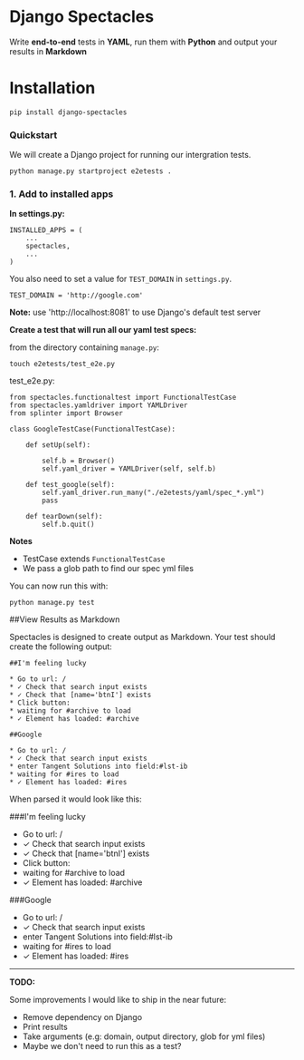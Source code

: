 # Django Spectacles

Write **end-to-end** tests in **YAML**, run them with **Python** and output your results in **Markdown**

# Installation

    pip install django-spectacles

### Quickstart

We will create a Django project for running our intergration tests. 

	python manage.py startproject e2etests .

### 1. Add to installed apps

**In settings.py:**

    INSTALLED_APPS = (
        ...
        spectacles,
        ...
    )
    
You also need to set a value for `TEST_DOMAIN` in `settings.py`. 

	TEST_DOMAIN = 'http://google.com'

**Note:** use 'http://localhost:8081' to use Django's default test server
	



**Create a test that will run all our yaml test specs:**

from the directory containing `manage.py`: 

	touch e2etests/test_e2e.py
	
test_e2e.py:

```
from spectacles.functionaltest import FunctionalTestCase
from spectacles.yamldriver import YAMLDriver
from splinter import Browser 

class GoogleTestCase(FunctionalTestCase):

    def setUp(self):
    	
        self.b = Browser()
        self.yaml_driver = YAMLDriver(self, self.b)

    def test_google(self):
    	self.yaml_driver.run_many("./e2etests/yaml/spec_*.yml")
        pass

    def tearDown(self):
        self.b.quit()
```

**Notes**

* TestCase extends `FunctionalTestCase`
* We pass a glob path to find our spec yml files

You can now run this with: 

	python manage.py test
	

##View Results as Markdown

Spectacles is designed to create output as Markdown. Your test should create the following output:

```
##I'm feeling lucky

* Go to url: /
* ✓ Check that search input exists
* ✓ Check that [name='btnI'] exists
* Click button: 
* waiting for #archive to load
* ✓ Element has loaded: #archive
 
##Google

* Go to url: /
* ✓ Check that search input exists
* enter Tangent Solutions into field:#lst-ib
* waiting for #ires to load
* ✓ Element has loaded: #ires
```

When parsed it would look like this:

###I'm feeling lucky

* Go to url: /
* ✓ Check that search input exists
* ✓ Check that [name='btnI'] exists
* Click button: 
* waiting for #archive to load
* ✓ Element has loaded: #archive
 
###Google

* Go to url: /
* ✓ Check that search input exists
* enter Tangent Solutions into field:#lst-ib
* waiting for #ires to load
* ✓ Element has loaded: #ires

---
**TODO:**

Some improvements I would like to ship in the near future:

* Remove dependency on Django
* Print results
* Take arguments (e.g: domain, output directory, glob for yml files)
* Maybe we don't need to run this as a test?
